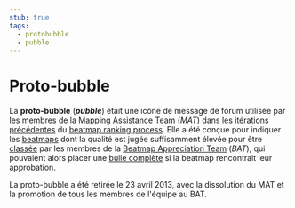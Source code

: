 ```yaml
---
stub: true
tags:
  - protobubble
  - pubble
---
```


# Proto-bubble

La **proto-bubble** (***pubble***) était une icône de message de forum utilisée par les membres de la [Mapping Assistance Team](/wiki/Modding/Mapping_Assistance_Team) (*MAT*) dans les [itérations précédentes](/wiki/Modding/Forum_modding) du [beatmap ranking process](/wiki/Beatmap_ranking_procedure). Elle a été conçue pour indiquer les [beatmaps](/wiki/Beatmap) dont la qualité est jugée suffisamment élevée pour être [classée](/wiki/Beatmap/Category#classée) par les membres de la [Beatmap Appreciation Team](/wiki/Modding/Beatmap_Appreciation_Team) (*BAT*), qui pouvaient alors placer une [bulle complète](/wiki/Modding/Bubble) si la beatmap rencontrait leur approbation.

La proto-bubble a été retirée le 23 avril 2013, avec la dissolution du MAT et la promotion de tous les membres de l'équipe au BAT.
